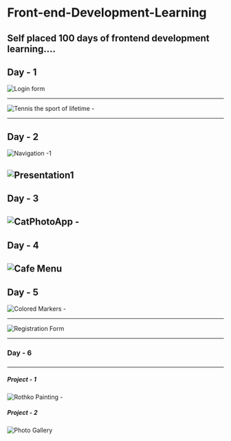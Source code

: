 # Front-end-Development-Learning

Self placed 100 days of frontend development learning....
------------------
Day - 1
-------------------
![Login form](https://github.com/Deepak02-singh/Front-end-Development-Learning/assets/63626210/c3a434a7-212d-4c46-8e01-4520a73d3fcc)
********************************************************************
![Tennis the sport of lifetime - ](https://github.com/Deepak02-singh/Front-end-Development-Learning/assets/63626210/dca6787d-71f3-4668-9ace-455b6f019472)

------------------
Day - 2
-------------------
![Navigation -1 ](https://github.com/Deepak02-singh/Front-end-Development-Learning/assets/63626210/c0314e14-6338-4683-a8fe-93a33bf2882d)

![Presentation1](https://github.com/Deepak02-singh/Front-end-Development-Learning/assets/63626210/42d53b0f-a6bd-46b4-9bf5-b35df58d5ba0)
------------------
Day - 3
-------------------
![CatPhotoApp - ](https://github.com/Deepak02-singh/Front-end-Development-Learning/assets/63626210/bfe3ff2a-195c-49ae-8db1-f6e84cb6412e)
------------------
Day - 4
-------------------
![Cafe Menu](https://github.com/Deepak02-singh/Front-end-Development-Learning/assets/63626210/738de463-7917-4e95-ac2d-c2b77b082488)
------------------
Day - 5
-------------------
![Colored Markers - ](https://github.com/Deepak02-singh/Front-end-Development-Learning/assets/63626210/cd977f3a-0eae-44fc-971a-b7e79147f72d)
****************************************************************************
![Registration Form ](https://github.com/Deepak02-singh/Front-end-Development-Learning/assets/63626210/2d926fb7-d1ce-4c38-a4f3-1e40181371ff)

<hr><h3>Day - 6<h3></h3><hr>
<h5>Project - 1</h5>

![Rothko Painting - ](https://github.com/hey-its-d2t2/Front-end-Development-Learning/assets/63626210/d7e00290-f456-4800-b3ab-db28d467b87b)

<h5>Project - 2</h5>

![Photo Gallery](https://github.com/hey-its-d2t2/Front-end-Development-Learning/assets/63626210/b93bfb7b-faf8-4b79-9152-5aff10dd8887)

